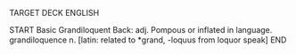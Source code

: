 TARGET DECK
ENGLISH

START
Basic
Grandiloquent
Back: adj. Pompous or inflated in language.  grandiloquence n. [latin: related to *grand, -loquus from loquor speak]
END
